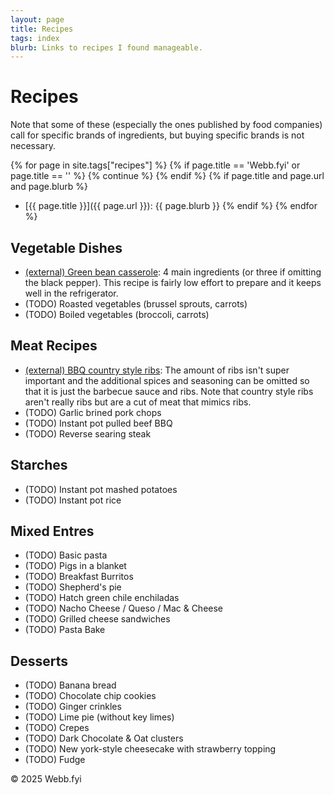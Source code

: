```yaml
---
layout: page
title: Recipes
tags: index
blurb: Links to recipes I found manageable.
---
```


# Recipes

Note that some of these (especially the ones published by food companies) call
for specific brands of ingredients, but buying specific brands is not necessary.

{% for page in site.tags["recipes"] %}
{%   if page.title == 'Webb.fyi' or page.title == '' %}
{%     continue %}
{%   endif %}
{%   if page.title and page.url and page.blurb %}
* [{{ page.title }}]({{ page.url }}): {{ page.blurb }}
{%   endif %}
{% endfor %}

## Vegetable Dishes

* [(external) Green bean casserole](https://www.mccormick.com/blogs/frenchs-recipes/green-bean-casserole): 4 main ingredients (or three if omitting the black pepper). This recipe is fairly low effort to prepare and it keeps well in the refrigerator.
* (TODO) Roasted vegetables (brussel sprouts, carrots)
* (TODO) Boiled vegetables (broccoli, carrots)

## Meat Recipes

* [(external) BBQ country style ribs](https://www.food.com/recipe/the-most-tender-country-style-honey-bbq-ribs-501742): The amount of ribs isn't super important and the additional spices and seasoning can be omitted so that it is just the barbecue sauce and ribs. Note that country style ribs aren't really ribs but are a cut of meat that mimics ribs.
* (TODO) Garlic brined pork chops
* (TODO) Instant pot pulled beef BBQ
* (TODO) Reverse searing steak

## Starches

* (TODO) Instant pot mashed potatoes
* (TODO) Instant pot rice

## Mixed Entres

* (TODO) Basic pasta
* (TODO) Pigs in a blanket
* (TODO) Breakfast Burritos
* (TODO) Shepherd's pie
* (TODO) Hatch green chile enchiladas
* (TODO) Nacho Cheese / Queso / Mac & Cheese
* (TODO) Grilled cheese sandwiches
* (TODO) Pasta Bake

## Desserts

* (TODO) Banana bread
* (TODO) Chocolate chip cookies
* (TODO) Ginger crinkles
* (TODO) Lime pie (without key limes)
* (TODO) Crepes
* (TODO) Dark Chocolate & Oat clusters
* (TODO) New york-style cheesecake with strawberry topping
* (TODO) Fudge

© 2025 Webb.fyi
